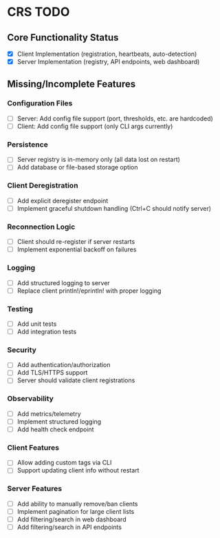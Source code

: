 # CRS TODO

## Core Functionality Status

- [x] Client Implementation (registration, heartbeats, auto-detection)
- [x] Server Implementation (registry, API endpoints, web dashboard)

## Missing/Incomplete Features

### Configuration Files
- [ ] Server: Add config file support (port, thresholds, etc. are hardcoded)
- [ ] Client: Add config file support (only CLI args currently)

### Persistence
- [ ] Server registry is in-memory only (all data lost on restart)
- [ ] Add database or file-based storage option

### Client Deregistration
- [ ] Add explicit deregister endpoint
- [ ] Implement graceful shutdown handling (Ctrl+C should notify server)

### Reconnection Logic
- [ ] Client should re-register if server restarts
- [ ] Implement exponential backoff on failures

### Logging
- [ ] Add structured logging to server
- [ ] Replace client println!/eprintln! with proper logging

### Testing
- [ ] Add unit tests
- [ ] Add integration tests

### Security
- [ ] Add authentication/authorization
- [ ] Add TLS/HTTPS support
- [ ] Server should validate client registrations

### Observability
- [ ] Add metrics/telemetry
- [ ] Implement structured logging
- [ ] Add health check endpoint

### Client Features
- [ ] Allow adding custom tags via CLI
- [ ] Support updating client info without restart

### Server Features
- [ ] Add ability to manually remove/ban clients
- [ ] Implement pagination for large client lists
- [ ] Add filtering/search in web dashboard
- [ ] Add filtering/search in API endpoints
